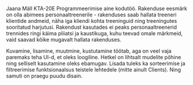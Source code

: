 Jaana Mäll KTA-20E Programmeerimise aine kodutöö. Rakenduse eesmärk on olla abimees personaaltreenerile - rakenduses saab hallata treeneri klientide andmeid, näha iga kliendi kohta treeninguid ning treeningutes sooritatud harjutusi. Rakendust kasutades ei peaks personaaltreenerid trennides ringi käima pliiatsi ja kaustikuga, kuhu teevad omale märkmeid, vaid saavad kõike mugavalt hallata rakenduses.

Kuvamine, lisamine, muutmine, kustutamine töötab, aga on veel vaja paremaks teha UI-d, et oleks loogiline. Hetkel on lihtsalt mudelite põhine ning selliselt kasutamine oleks ebamugav. Lisada tuleks ka sorteerimise ja filtreerimise funktsionaalsus teistele lehtedele (mitte ainult Clients). Ning samuti on praegu puudu disain.
